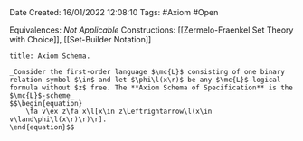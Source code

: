 <br />
<br />

Date Created: 16/01/2022 12:08:10
Tags: #Axiom #Open 

Equivalences: _Not Applicable_
Constructions: [[Zermelo-Fraenkel Set Theory with Choice]], [[Set-Builder Notation]]

``` ad-Axiom
title: Axiom Schema.

_Consider the first-order language $\mc{L}$ consisting of one binary relation symbol $\in$ and let $\phi\l(x\r)$ be any $\mc{L}$-logical formula without $z$ free. The **Axiom Schema of Specification** is the $\mc{L}$-scheme_
$$\begin{equation}
    \fa v\ex z\fa x\l[x\in z\Leftrightarrow\l(x\in v\land\phi\l(x\r)\r)\r].
\end{equation}$$

```
